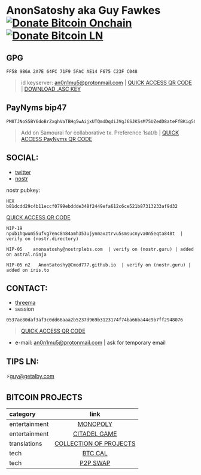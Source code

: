# AnonSatoshy aka Guy Fawkes   [![Donate Bitcoin Onchain](https://img.shields.io/badge/donate_BITCOIN_ONCHAIN-BTC-green.svg)](http://cmod777.github.io/donate-bitcoin/?amount=10&currency=USD)  [![Donate Bitcoin LN](https://img.shields.io/badge/donate_BITCOIN_LN-SAT-orange.svg)](https://legend.lnbits.com/lnurlp/61266)

## GPG
```
FF58 9B6A 2A7E 64FC 71F9 5FAC AE14 F675 C23F C048
```
> id keyserver: an0n1mu5@protonmail.com | [QUICK ACCESS QR CODE](https://github.com/Cmod777/Cmod777.github.io/tree/main/QUICK%20ACCESS%20QR) | [DOWNLOAD .ASC KEY](https://github.com/Cmod777/Cmod777.github.io/blob/main/QUICK%20ACCESS%20QR/GuyFawkes.asc)

## PayNyms bip47
```
PM8TJNoS5BY6doBrZxghVaTBHg5wAijxUTQmdDqdiJVgJ6SJKSsM75UZedD8ateFfBKig5CL6NEErFj3V9ZF7qgeQiZek2rYDygsXiNViDY93xJzrUu1
```
> Add on Samourai for collaborative tx. Preference 1sat/b | [QUICK ACCESS PayNyms QR CODE](https://github.com/Cmod777/Cmod777.github.io/tree/main/QUICK%20ACCESS%20QR)

## SOCIAL:

* [twitter](https://twitter.com/AnonSatoshy)
* [nostr](https://iris.to/#/profile/npub1hqwum55ufvg7enc8n84amh353ujynmaxztrvu5smsucnyva0n5eqta848t)

nostr pubkey: 
```
HEX       b81dcdd29c4b11eccf0799ebddde348f2449efa612c6ce521b87313233af9d32
```
[QUICK ACCESS QR CODE](https://github.com/Cmod777/Cmod777.github.io/tree/main/QUICK%20ACCESS%20QR)
```
NIP-19    npub1hqwum55ufvg7enc8n84amh353ujynmaxztrvu5smsucnyva0n5eqta848t  |  verify on (nostr.directory)
```
```
NIP-05    anonsatoshy@nostrplebs.com  | verify on (nostr.guru) | added on astral.ninja
```
```
NIP-05 n2   AnonSatoshy@Cmod777.github.io  | verify on (nostr.guru) | added on iris.to
```
## CONTACT:
* [threema](http://threema.id/WM4B8D)
* session
```
0537ae80daf3af3c0dd66aaa2b5237d969b3123174f74ba66ba44c9b7ff2948076
```
> [QUICK ACCESS QR CODE](https://github.com/Cmod777/Cmod777.github.io/tree/main/QUICK%20ACCESS%20QR)
* e-mail: an0n1mu5@protonmail.com | ask for temporary email

## TIPS LN:
⚡️guy@getalby.com

## BITCOIN PROJECTS

| category | link |
|:--------------|:-------------:|
entertainment|[MONOPOLY](https://github.com/Cmod777/MONOPOLY-BITCOIN-EDITION)
entertainment|[CITADEL GAME](https://github.com/Cmod777/CITADEL-GAME)
translations|[COLLECTION OF PROJECTS](https://github.com/Cmod777/PROJECT-BITCOIN-DOCUMENT-TRANSLATION)
tech|[BTC CAL](https://github.com/Cmod777/BITCOIN_CALENDAR)
tech|[P2P SWAP](https://github.com/Cmod777/P2P_SWAP_ITALIA)

